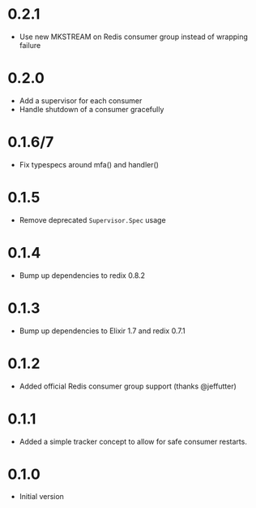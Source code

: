 # 0.2.1
 * Use new MKSTREAM on Redis consumer group instead of wrapping failure
# 0.2.0
 * Add a supervisor for each consumer
 * Handle shutdown of a consumer gracefully
# 0.1.6/7
 * Fix typespecs around mfa() and handler()
# 0.1.5
 * Remove deprecated `Supervisor.Spec` usage
# 0.1.4
 * Bump up dependencies to redix 0.8.2
# 0.1.3
 * Bump up dependencies to Elixir 1.7 and redix 0.7.1
# 0.1.2
 * Added official Redis consumer group support (thanks @jeffutter)
# 0.1.1
 * Added a simple tracker concept to allow for safe consumer restarts.
# 0.1.0
 * Initial version
